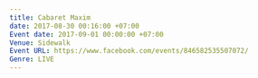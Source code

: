 ```yaml
---
title: Cabaret Maxim
date: 2017-08-30 00:16:00 +07:00
Event date: 2017-09-01 00:00:00 +07:00
Venue: Sidewalk
Event URL: https://www.facebook.com/events/846582535507072/
Genre: LIVE
---
```


